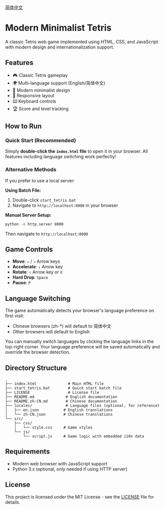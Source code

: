 [简体中文](README.zh-CN.md)

# Modern Minimalist Tetris

A classic Tetris web game implemented using HTML, CSS, and JavaScript with modern design and internationalization support.

## Features

- 🎮 Classic Tetris gameplay
- 🌍 Multi-language support (English/简体中文)
- 🎨 Modern minimalist design
- 📱 Responsive layout
- ⌨️ Keyboard controls
- 🏆 Score and level tracking

## How to Run

### Quick Start (Recommended)
Simply **double-click the `index.html` file** to open it in your browser. All features including language switching work perfectly!

### Alternative Methods
If you prefer to use a local server:

**Using Batch File:**
1. Double-click `start_tetris.bat`
2. Navigate to `http://localhost:8000` in your browser

**Manual Server Setup:**
```bash
python -m http.server 8000
```
Then navigate to `http://localhost:8000`

## Game Controls

- **Move**: `←` / `→` Arrow keys
- **Accelerate**: `↓` Arrow key
- **Rotate**: `↑` Arrow key or `X`
- **Hard Drop**: `Space`
- **Pause**: `P`

## Language Switching

The game automatically detects your browser's language preference on first visit:
- Chinese browsers (zh-*) will default to 简体中文
- Other browsers will default to English

You can manually switch languages by clicking the language links in the top-right corner. Your language preference will be saved automatically and override the browser detection.

## Directory Structure

```
.
├── index.html              # Main HTML file
├── start_tetris.bat        # Quick start batch file
├── LICENSE                 # License file
├── README.md              # English documentation
├── README.zh-CN.md        # Chinese documentation
├── locales/               # Language files (optional, for reference)
│   ├── en.json           # English translations
│   └── zh-CN.json        # Chinese translations
└── src/
    ├── css/
    │   └── style.css     # Game styles
    └── js/
        └── script.js     # Game logic with embedded i18n data
```

## Requirements

- Modern web browser with JavaScript support
- Python 3.x (optional, only needed if using HTTP server)

## License

This project is licensed under the MIT License - see the [LICENSE](LICENSE) file for details.
